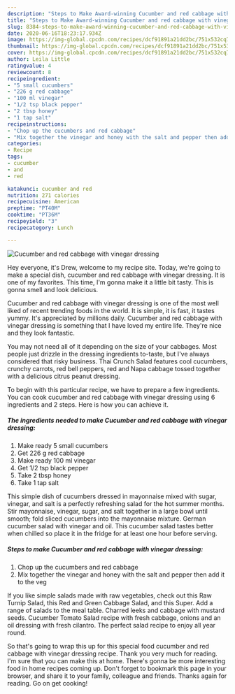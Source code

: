 ```yaml
---
description: "Steps to Make Award-winning Cucumber and red cabbage with vinegar dressing"
title: "Steps to Make Award-winning Cucumber and red cabbage with vinegar dressing"
slug: 8384-steps-to-make-award-winning-cucumber-and-red-cabbage-with-vinegar-dressing
date: 2020-06-16T18:23:17.934Z
image: https://img-global.cpcdn.com/recipes/dcf91891a21dd2bc/751x532cq70/cucumber-and-red-cabbage-with-vinegar-dressing-recipe-main-photo.jpg
thumbnail: https://img-global.cpcdn.com/recipes/dcf91891a21dd2bc/751x532cq70/cucumber-and-red-cabbage-with-vinegar-dressing-recipe-main-photo.jpg
cover: https://img-global.cpcdn.com/recipes/dcf91891a21dd2bc/751x532cq70/cucumber-and-red-cabbage-with-vinegar-dressing-recipe-main-photo.jpg
author: Leila Little
ratingvalue: 4
reviewcount: 8
recipeingredient:
- "5 small cucumbers"
- "226 g red cabbage"
- "100 ml vinegar"
- "1/2 tsp black pepper"
- "2 tbsp honey"
- "1 tap salt"
recipeinstructions:
- "Chop up the cucumbers and red cabbage"
- "Mix together the vinegar and honey with the salt and pepper then add it to the veg"
categories:
- Recipe
tags:
- cucumber
- and
- red

katakunci: cucumber and red 
nutrition: 271 calories
recipecuisine: American
preptime: "PT40M"
cooktime: "PT36M"
recipeyield: "3"
recipecategory: Lunch

---
```



![Cucumber and red cabbage with vinegar dressing](https://img-global.cpcdn.com/recipes/dcf91891a21dd2bc/751x532cq70/cucumber-and-red-cabbage-with-vinegar-dressing-recipe-main-photo.jpg)

Hey everyone, it's Drew, welcome to my recipe site. Today, we're going to make a special dish, cucumber and red cabbage with vinegar dressing. It is one of my favorites. This time, I'm gonna make it a little bit tasty. This is gonna smell and look delicious.

Cucumber and red cabbage with vinegar dressing is one of the most well liked of recent trending foods in the world. It is simple, it is fast, it tastes yummy. It's appreciated by millions daily. Cucumber and red cabbage with vinegar dressing is something that I have loved my entire life. They're nice and they look fantastic.

You may not need all of it depending on the size of your cabbages. Most people just drizzle in the dressing ingredients to-taste, but I&#39;ve always considered that risky business. Thai Crunch Salad features cool cucumbers, crunchy carrots, red bell peppers, red and Napa cabbage tossed together with a delicious citrus peanut dressing.


To begin with this particular recipe, we have to prepare a few ingredients. You can cook cucumber and red cabbage with vinegar dressing using 6 ingredients and 2 steps. Here is how you can achieve it.

<!--inarticleads1-->

##### The ingredients needed to make Cucumber and red cabbage with vinegar dressing:

1. Make ready 5 small cucumbers
1. Get 226 g red cabbage
1. Make ready 100 ml vinegar
1. Get 1/2 tsp black pepper
1. Take 2 tbsp honey
1. Take 1 tap salt


This simple dish of cucumbers dressed in mayonnaise mixed with sugar, vinegar, and salt is a perfectly refreshing salad for the hot summer months. Stir mayonnaise, vinegar, sugar, and salt together in a large bowl until smooth; fold sliced cucumbers into the mayonnaise mixture. German cucumber salad with vinegar and oil. This cucumber salad tastes better when chilled so place it in the fridge for at least one hour before serving. 

<!--inarticleads2-->

##### Steps to make Cucumber and red cabbage with vinegar dressing:

1. Chop up the cucumbers and red cabbage
1. Mix together the vinegar and honey with the salt and pepper then add it to the veg


If you like simple salads made with raw vegetables, check out this Raw Turnip Salad, this Red and Green Cabbage Salad, and this Super. Add a range of salads to the meal table. Charred leeks and cabbage with mustard seeds. Cucumber Tomato Salad recipe with fresh cabbage, onions and an oil dressing with fresh cilantro. The perfect salad recipe to enjoy all year round. 

So that's going to wrap this up for this special food cucumber and red cabbage with vinegar dressing recipe. Thank you very much for reading. I'm sure that you can make this at home. There's gonna be more interesting food in home recipes coming up. Don't forget to bookmark this page in your browser, and share it to your family, colleague and friends. Thanks again for reading. Go on get cooking!
